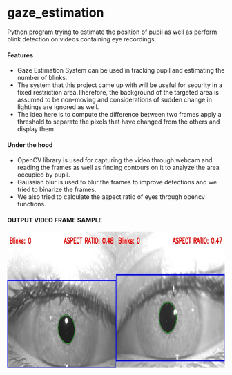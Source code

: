 # gaze_estimation
Python program trying to estimate the position of pupil as well as perform blink detection on videos containing eye recordings.

#### Features
 - Gaze Estimation System can be used in tracking pupil and estimating the number of blinks. 
 - The system that this project came up with will be useful for security in a fixed restriction area.Therefore, the background of the targeted area is assumed to be non-moving and considerations of sudden change in lightings are ignored as well. 
 - The idea here is to compute the difference between two frames apply a threshold to separate the pixels that have changed from the others and display them.

#### Under the hood
 - OpenCV library is used for capturing the video through webcam and reading the frames as well as finding contours on it to analyze the area occupied by pupil.
 - Gaussian blur is used to blur the frames to improve detections and we tried to binarize the frames.
 - We also tried to calculate the aspect ratio of eyes through opencv functions.

#### OUTPUT VIDEO FRAME SAMPLE

<img src="https://github.com/rnag5076/gaze_estimation/blob/main/sample.jpg" width="650" height="315">
